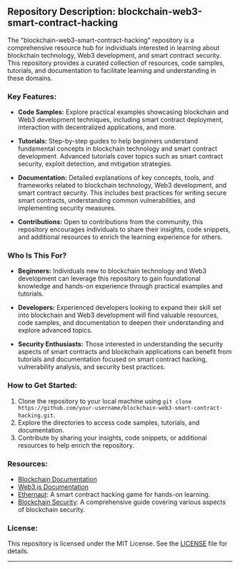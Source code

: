 ## Repository Description: blockchain-web3-smart-contract-hacking

The "blockchain-web3-smart-contract-hacking" repository is a comprehensive resource hub for individuals interested in learning about blockchain technology, Web3 development, and smart contract security. This repository provides a curated collection of resources, code samples, tutorials, and documentation to facilitate learning and understanding in these domains.

### Key Features:

- **Code Samples:** Explore practical examples showcasing blockchain and Web3 development techniques, including smart contract deployment, interaction with decentralized applications, and more.

- **Tutorials:** Step-by-step guides to help beginners understand fundamental concepts in blockchain technology and smart contract development. Advanced tutorials cover topics such as smart contract security, exploit detection, and mitigation strategies.

- **Documentation:** Detailed explanations of key concepts, tools, and frameworks related to blockchain technology, Web3 development, and smart contract security. This includes best practices for writing secure smart contracts, understanding common vulnerabilities, and implementing security measures.

- **Contributions:** Open to contributions from the community, this repository encourages individuals to share their insights, code snippets, and additional resources to enrich the learning experience for others.

### Who Is This For?

- **Beginners:** Individuals new to blockchain technology and Web3 development can leverage this repository to gain foundational knowledge and hands-on experience through practical examples and tutorials.

- **Developers:** Experienced developers looking to expand their skill set into blockchain and Web3 development will find valuable resources, code samples, and documentation to deepen their understanding and explore advanced topics.

- **Security Enthusiasts:** Those interested in understanding the security aspects of smart contracts and blockchain applications can benefit from tutorials and documentation focused on smart contract hacking, vulnerability analysis, and security best practices.

### How to Get Started:

1. Clone the repository to your local machine using `git clone https://github.com/your-username/blockchain-web3-smart-contract-hacking.git`.
2. Explore the directories to access code samples, tutorials, and documentation.
3. Contribute by sharing your insights, code snippets, or additional resources to help enrich the repository.

### Resources:

- [Blockchain Documentation](https://docs.soliditylang.org/)
- [Web3.js Documentation](https://web3js.readthedocs.io/)
- [Ethernaut](https://ethernaut.openzeppelin.com/): A smart contract hacking game for hands-on learning.
- [Blockchain Security](https://github.com/ethereumbook/ethereumbook): A comprehensive guide covering various aspects of blockchain security.

### License:

This repository is licensed under the MIT License. See the [LICENSE](LICENSE) file for details.

---

